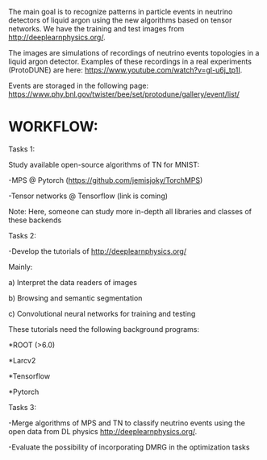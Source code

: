 
The main goal is to recognize patterns in particle events in neutrino detectors of liquid argon using the new algorithms based on tensor networks. We have the training and test images from  http://deeplearnphysics.org/.

The images are simulations of recordings of neutrino events topologies in a liquid argon detector. Examples of these recordings in a real experiments (ProtoDUNE) are here: https://www.youtube.com/watch?v=gI-u6j_tp1I.

Events are storaged in the following page: https://www.phy.bnl.gov/twister/bee/set/protodune/gallery/event/list/



WORKFLOW:
=========



Tasks 1:

Study available open-source algorithms of TN for MNIST:

-MPS @ Pytorch (https://github.com/jemisjoky/TorchMPS)

-Tensor networks @ Tensorflow (link is coming)

Note: Here, someone can study more in-depth all libraries and classes of these backends

Tasks 2:

-Develop the tutorials of http://deeplearnphysics.org/

Mainly:

a) Interpret the data readers of images

b)  Browsing and semantic segmentation

c) Convolutional neural networks for training and testing 

These tutorials need the following background programs:

*ROOT (>6.0)

*Larcv2

*Tensorflow

*Pytorch

Tasks 3:

-Merge algorithms of MPS and TN to classify neutrino events using the open data from DL physics  http://deeplearnphysics.org/.

-Evaluate the possibility of incorporating DMRG in the optimization tasks
